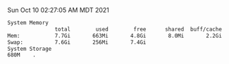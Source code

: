 Sun Oct 10 02:27:05 AM MDT 2021
```bash
System Memory
               total        used        free      shared  buff/cache   available
Mem:           7.7Gi       663Mi       4.8Gi       8.0Mi       2.2Gi       6.7Gi
Swap:          7.6Gi       256Mi       7.4Gi
System Storage
680M	.
```
```bash
